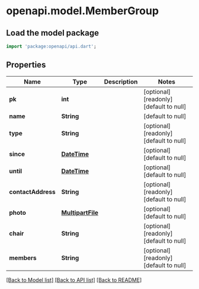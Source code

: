 # openapi.model.MemberGroup

## Load the model package
```dart
import 'package:openapi/api.dart';
```

## Properties
Name | Type | Description | Notes
------------ | ------------- | ------------- | -------------
**pk** | **int** |  | [optional] [readonly] [default to null]
**name** | **String** |  | [default to null]
**type** | **String** |  | [optional] [readonly] [default to null]
**since** | [**DateTime**](DateTime.md) |  | [optional] [default to null]
**until** | [**DateTime**](DateTime.md) |  | [optional] [default to null]
**contactAddress** | **String** |  | [optional] [readonly] [default to null]
**photo** | [**MultipartFile**](File.md) |  | [optional] [default to null]
**chair** | **String** |  | [optional] [readonly] [default to null]
**members** | **String** |  | [optional] [readonly] [default to null]

[[Back to Model list]](../README.md#documentation-for-models) [[Back to API list]](../README.md#documentation-for-api-endpoints) [[Back to README]](../README.md)


